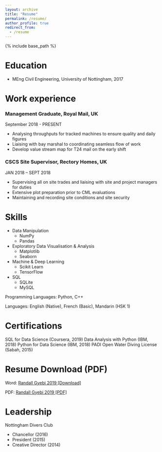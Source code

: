```yaml
---
layout: archive
title: "Resume"
permalink: /resume/
author_profile: true
redirect_from:
  - /resume
---
```


{% include base_path %}

Education
======
* MEng Civil Engineering, University of Nottingham, 2017 

Work experience
======
### Management Graduate, Royal Mail, UK
September 2018 - PRESENT
  * Analysing throughputs for tracked machines to ensure quality and daily figures
  * Liaising with bay marshal to coordinating seamless flow of work
  * Develop value stream map for T24 mail on the early shift

### CSCS Site Supervisor, Rectory Homes, UK 
JAN 2018 – SEPT 2018
  * Supervising all on site trades and liaising with site and project managers for duties
  * Extensive plot preparation prior to CML evaluations
  * Maintaining and recording site conditions and site security
  
Skills
======
* Data Manipulation
  * NumPy 
  * Pandas
* Exploratory Data Visualisation & Analysis
  * Matplotlib
  * Seaborn
* Machine & Deep Learning
  * Scikit Learn
  * TensorFlow
* SQL
  * SQLite
  * MySQL

Programming Languages: Python, C++ 

Languages: English (Native), French (Basic), Mandarin (HSK 1)


Certifications
======
SQL for Data Science (Coursera, 2019)
Data Analysis with Python (IBM, 2018)
Python for Data Science (IBM, 2018)
PADI Open Water Diving License (Sabah, 2015)


Resume Download (PDF)
======
Word: <a href="https://github.com/randallgyebi/randallgyebi.github.io/blob/master/files/Randall%20Gyebi%20CV%20190402%20CS.docx?raw=true" >Randall Gyebi 2019 [Download]</a>

PDF: <a href="https://github.com/randallgyebi/randallgyebi.github.io/blob/master/files/Randall%20Gyebi%20CV%20190402%20CS.pdf" target="_blank">Randall Gyebi 2019 [PDF]</a>
  
Leadership
======
Nottingham Divers Club 
  * Chancellor (2016)
  * President (2015)
  * Creative Director (2014)

